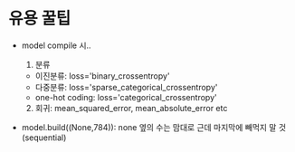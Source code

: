 # 유용 꿀팁
- model compile 시..
  1. 분류
  - 이진분류: loss='binary_crossentropy'
  - 다중분류: loss='sparse_categorical_crossentropy'
  - one-hot coding: loss='categorical_crossentropy'
  2. 회귀: mean_squared_error, mean_absolute_error etc

- model.build((None,784)): none 옆의 수는 맘대로 근데 마지막에 빼먹지 말 것(sequential)
